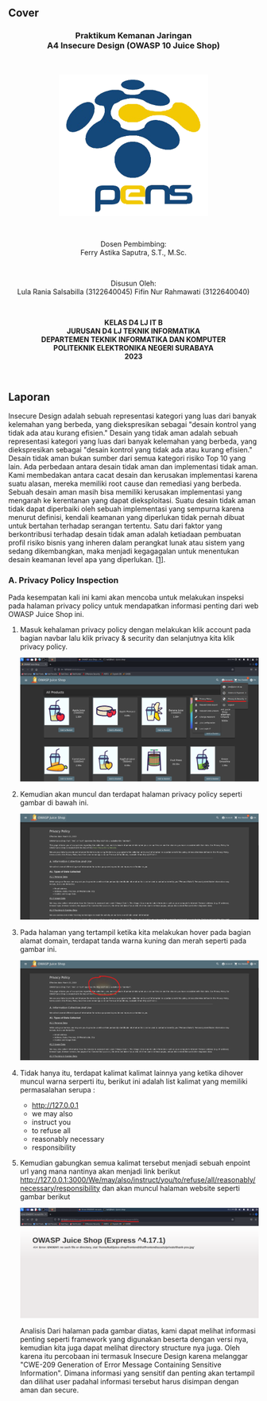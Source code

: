 ## Cover

<h3 align="center">
    <b>Praktikum Kemanan Jaringan</b><br>
    A4 Insecure Design (OWASP 10 Juice Shop)
</h3>
<br>
<p align="center">
  <img src="../../public/logo_pens.png" alt="Logo PENS" width="300">
</p>
<br>
<p align="center">
    Dosen Pembimbing:<br>
    Ferry Astika Saputra, S.T., M.Sc.
</p>
<br>
<p align="center">
    Disusun Oleh:<br>
    Lula Rania Salsabilla (3122640045)
    Fifin Nur Rahmawati (3122640040)
</p>
<br>
<p align="center">
    <b>
        KELAS D4 LJ IT B <br>
        JURUSAN D4 LJ TEKNIK INFORMATIKA <br>
        DEPARTEMEN TEKNIK INFORMATIKA DAN KOMPUTER <br> 
        POLITEKNIK ELEKTRONIKA NEGERI SURABAYA <br>
        2023
    </b>
</p>
<br>


## Laporan

Insecure Design adalah sebuah representasi kategori yang luas dari banyak kelemahan yang berbeda, yang diekspresikan sebagai "desain kontrol yang tidak ada atau kurang efisien." Desain yang tidak aman adalah sebuah representasi kategori yang luas dari banyak kelemahan yang berbeda, yang diekspresikan sebagai "desain kontrol yang tidak ada atau kurang efisien." Desain tidak aman bukan sumber dari semua kategori risiko Top 10 yang lain. Ada perbedaan antara desain tidak aman dan implementasi tidak aman. Kami membedakan antara cacat desain dan kerusakan implementasi karena suatu alasan, mereka memiliki root cause dan remediasi yang berbeda. Sebuah desain aman masih bisa memiliki kerusakan implementasi yang mengarah ke kerentanan yang dapat dieksploitasi. Suatu desain tidak aman tidak dapat diperbaiki oleh sebuah implementasi yang sempurna karena menurut definisi, kendali keamanan yang diperlukan tidak pernah dibuat untuk bertahan terhadap serangan tertentu. Satu dari faktor yang berkontribusi terhadap desain tidak aman adalah ketiadaan pembuatan profil risiko bisnis yang inheren dalam perangkat lunak atau sistem yang sedang dikembangkan, maka menjadi kegagagalan untuk menentukan desain keamanan level apa yang diperlukan. [[1](https://owasp.org/Top10/id/A04_2021-Insecure_Design/)].


### A. Privacy Policy Inspection

Pada kesempatan kali ini kami akan mencoba untuk melakukan inspeksi pada halaman privacy policy untuk mendapatkan informasi penting dari web OWASP Juice Shop ini.

1. Masuk kehalaman privacy policy dengan melakukan klik account pada bagian navbar lalu klik privacy & security dan selanjutnya kita klik privacy policy.

    ![Screenshot](images/1.png)

2. Kemudian akan muncul dan terdapat halaman privacy policy seperti gambar di bawah ini.

    ![Screenshot](images/2.png)

3. Pada halaman yang tertampil ketika kita melakukan hover pada bagian alamat domain, terdapat tanda warna kuning dan merah seperti pada gambar ini.

    ![Screenshot](images/3.png)

4. Tidak hanya itu, terdapat kalimat kalimat lainnya yang ketika dihover muncul warna serperti itu, berikut ini adalah list kalimat yang memiliki permasalahan serupa :

    - http://127.0.0.1
    - we may also
    - instruct you
    - to refuse all
    - reasonably necessary
    - responsibility

4. Kemudian gabungkan semua kalimat tersebut menjadi sebuah enpoint url yang mana nantinya akan menjadi link berikut http://127.0.0.1:3000/We/may/also/instruct/you/to/refuse/all/reasonably/necessary/responsibility dan akan muncul halaman website seperti gambar berikut

    ![Screenshot](images/4.png)

    Analisis
    Dari halaman pada gambar diatas, kami dapat melihat informasi penting seperti framework yang digunakan beserta dengan versi nya, kemudian kita juga dapat melihat directory structure nya juga. Oleh karena itu percobaan ini termasuk Insecure Design karena melanggar "CWE-209 Generation of Error Message Containing Sensitive Information". Dimana informasi yang sensitif dan penting akan tertampil dan dilihat user padahal informasi tersebut harus disimpan dengan aman dan secure.